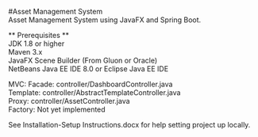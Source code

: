 #Asset Management System  
Asset Management System using JavaFX and Spring Boot.  
 
** Prerequisites **  
JDK 1.8 or higher  
Maven 3.x  
JavaFX Scene Builder (From Gluon or Oracle)  
NetBeans Java EE IDE 8.0 or Eclipse Java EE IDE  

MVC: 
Facade: controller/DashboardController.java  
Template: controller/AbstractTemplateController.java  
Proxy: controller/AssetController.java  
Factory: Not yet implemented  

See Installation-Setup Instructions.docx for help setting project up locally.